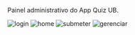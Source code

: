 Painel administrativo do App Quiz UB.

![login](https://user-images.githubusercontent.com/30902898/90009362-475fd000-dc74-11ea-9aa3-b1119cfe08ba.png)
![home](https://user-images.githubusercontent.com/30902898/90009364-47f86680-dc74-11ea-8e6b-988f0c41d06b.png)
![submeter](https://user-images.githubusercontent.com/30902898/90009366-4890fd00-dc74-11ea-9ade-5af8f8de5f27.png)
![gerenciar](https://user-images.githubusercontent.com/30902898/90009368-4890fd00-dc74-11ea-81e4-d5e3fc6d1c11.png)
